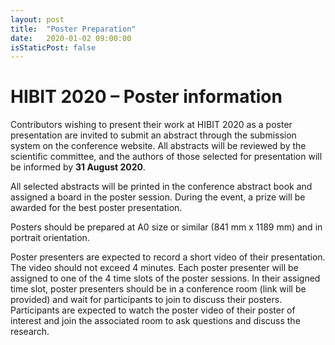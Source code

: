 ```yaml
---
layout: post
title:  "Poster Preparation"
date:   2020-01-02 09:00:00
isStaticPost: false
---
```



# HIBIT 2020 – Poster information

Contributors wishing to present their work at HIBIT 2020 as a poster presentation are invited to submit an abstract through the submission system on the conference website. All abstracts will be reviewed by the scientific committee, and the authors of those selected for presentation will be informed by **31 August 2020**.

All selected abstracts will be printed in the conference abstract book and assigned a board in the poster session. During the event, a prize will be awarded for the best poster presentation.

Posters should be prepared at A0 size or similar (841 mm x 1189 mm) and in portrait orientation.

Poster presenters are expected to record a short video of their presentation. The video should not exceed 4 minutes. Each poster presenter will be assigned to one of the 4 time slots of the poster sessions. In their assigned time slot, poster presenters should be in a conference room (link will be provided) and wait for participants to join to discuss their posters. Participants are expected to watch the poster video of their poster of interest and join the associated room to ask questions and discuss the research.


